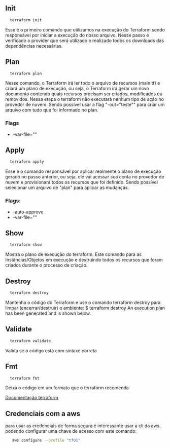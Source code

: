 ## Init

```bash
  terraform init
```
Esse é o primeiro comando que utilizamos na execução do Terraform sendo responsável por iniciar a execução do nosso arquivo. Nesse passo é verificado o provider que será utilizado e realizado todos os downloads das dependências necessárias.

## Plan

```bash
  terraform plan
```
Nesse comando, o Terraform irá ler todo o arquivo de recursos (main.tf) e criará um plano de execução, ou seja, o Terraform irá gerar um novo documento contendo quais recursos precisam ser criados, modificados ou removidos. Nessa etapa o terraform não executará nenhum tipo de ação no provedor de nuvem. Sendo possível usar a flag "-out="teste"" para criar um arquivo com tudo que foi informado no plan.

### Flags

- -var-file=""

## Apply

```bash
  terraform apply
```
Esse é o comando responsável por aplicar realmente o plano de execução gerado no passo anterior, ou seja, ele vai acessar sua conta no provedor de nuvem e provisionará todos os recursos que foi definido. Sendo possível selecionar um arquivo de "plan" para aplicar as mudanças.

### Flags:

- -auto-approve
- -var-file=""

## Show

```bash
  terraform show
```
Mostra o plano de execução do terraform. Este comando para as Instâncias/Objetos em execução e destruindo todos os recursos que foram criados durante o processo de criação.

## Destroy

```bash
  terraform destroy
```
Mantenha o código do Terraform e use o comando terraform destroy para limpar (encerrar/destruir) o ambiente: $ terraform destroy An execution plan has been generated and is shown below.

## Validate

```bash
  terraform validate
```
Valida se o código está com sintaxe correta

## Fmt

```bash
  terraform fmt
```
Deixa o código em um formato que o terraform recomenda


[Documentação terraform](https://registry.terraform.io/)

## Credenciais com a aws

para usar as credenciais de forma segura é interessante usar a cli da aws, podendo configurar uma chave de acesso com este comando:

```bash
   aws configure --profile "tf01"
```